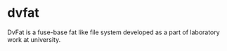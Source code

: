 dvfat
=====


DvFat is a fuse-base fat like file system developed as a part of laboratory work at university.
